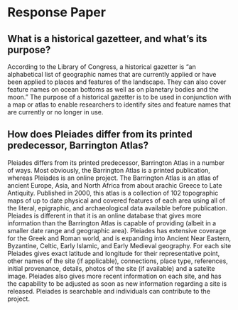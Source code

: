 # Response Paper

## What is a historical gazetteer, and what’s its purpose?

According to the Library of Congress, a historical gazetter is “an alphabetical list of geographic names that are currently applied or have been applied to places and features of the landscape. They can also cover feature names on ocean bottoms as well as on planetary bodies and the moon.” The purpose of a historical gazetter is to be used in conjunction with a map or atlas to enable researchers to identify sites and feature names that are currently or no longer in use. 

## How does Pleiades differ from its printed predecessor, Barrington Atlas?

Pleiades differs from its printed predecessor, Barrington Atlas in a number of ways. Most obviously, the Barrington Atlas is a printed publication, whereas Pleiades is an online project. The Barrington Atlas is an atlas of ancient Europe, Asia, and North Africa from about arachic Greece to Late Antiquity. Published in 2000, this atlas is a collection of 102 topographic maps of up to date physical and covered features of each area using all of the literal, epigraphic, and archaeological data available before publication. Pleiades is different in that it is an online database that gives more information than the Barrington Atlas is capable of providing (albeit in a smaller date range and geographic area). Pleiades has extensive coverage for the Greek and Roman world, and is expanding into Ancient Near Eastern, Byzantine, Celtic, Early Islamic, and Early Medieval geography. For each site Pleiades gives exact latitude and longitude for their representative point, other names of the site (if applicable), connections, place type, references, initial provenance, details, photos of the site (if available) and a satelite image. Pleiades also gives more recent information on each site, and has the capability to be adjusted as soon as new information regarding a site is released. Pleiades is searchable and individuals can contribute to the project.
